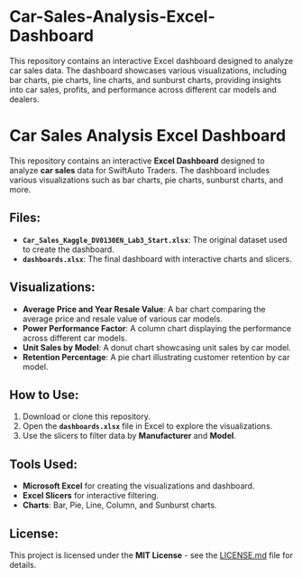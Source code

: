 # Car-Sales-Analysis-Excel-Dashboard
This repository contains an interactive Excel dashboard designed to analyze car sales data. The dashboard showcases various visualizations, including bar charts, pie charts, line charts, and sunburst charts, providing insights into car sales, profits, and performance across different car models and dealers.
# Car Sales Analysis Excel Dashboard

This repository contains an interactive **Excel Dashboard** designed to analyze **car sales** data for SwiftAuto Traders. The dashboard includes various visualizations such as bar charts, pie charts, sunburst charts, and more.

## Files:

- **`Car_Sales_Kaggle_DV0130EN_Lab3_Start.xlsx`**: The original dataset used to create the dashboard.
- **`dashboards.xlsx`**: The final dashboard with interactive charts and slicers.

## Visualizations:

- **Average Price and Year Resale Value**: A bar chart comparing the average price and resale value of various car models.
- **Power Performance Factor**: A column chart displaying the performance across different car models.
- **Unit Sales by Model**: A donut chart showcasing unit sales by car model.
- **Retention Percentage**: A pie chart illustrating customer retention by car model.

## How to Use:

1. Download or clone this repository.
2. Open the **`dashboards.xlsx`** file in Excel to explore the visualizations.
3. Use the slicers to filter data by **Manufacturer** and **Model**.

## Tools Used:

- **Microsoft Excel** for creating the visualizations and dashboard.
- **Excel Slicers** for interactive filtering.
- **Charts**: Bar, Pie, Line, Column, and Sunburst charts.

## License:

This project is licensed under the **MIT License** - see the [LICENSE.md](LICENSE.md) file for details.
